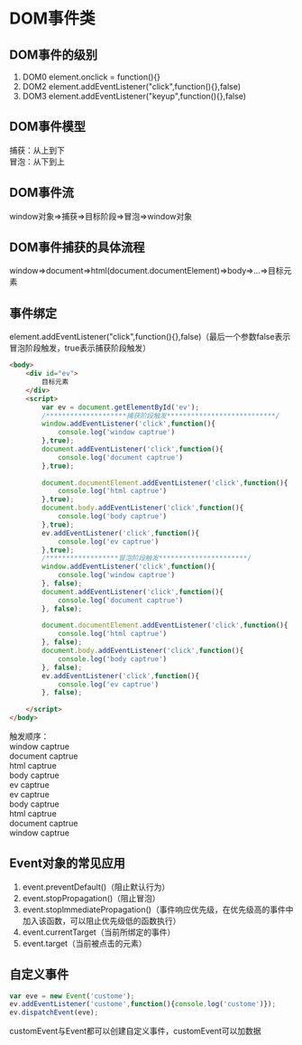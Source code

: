 # DOM事件类
## DOM事件的级别
1. DOM0 element.onclick = function(){}<br>
2. DOM2 element.addEventListener("click",function(){},false)<br>
3. DOM3 element.addEventListener("keyup",function(){},false)
## DOM事件模型
捕获：从上到下<br>
冒泡：从下到上
## DOM事件流
window对象=>捕获=>目标阶段=>冒泡=>window对象
## DOM事件捕获的具体流程
window=>document=>html(document.documentElement)=>body=>...=>目标元素
## 事件绑定
element.addEventListener("click",function(){},false)（最后一个参数false表示冒泡阶段触发，true表示捕获阶段触发）
```html
<body>
    <div id="ev">
        目标元素
    </div>
    <script>
        var ev = document.getElementById('ev');
        /********************捕获阶段触发***************************/
        window.addEventListener('click',function(){
            console.log('window captrue')
        },true);
        document.addEventListener('click',function(){
            console.log('document captrue')
        },true);
     
        document.documentElement.addEventListener('click',function(){
            console.log('html captrue')
        },true);
        document.body.addEventListener('click',function(){
            console.log('body captrue')
        },true);
        ev.addEventListener('click',function(){
            console.log('ev captrue')
        },true);
        /******************冒泡阶段触发**********************/
        window.addEventListener('click',function(){
            console.log('window captrue')
        }, false);
        document.addEventListener('click',function(){
            console.log('document captrue')
        }, false);
     
        document.documentElement.addEventListener('click',function(){
            console.log('html captrue')
        }, false);
        document.body.addEventListener('click',function(){
            console.log('body captrue')
        }, false);
        ev.addEventListener('click',function(){
            console.log('ev captrue')
        }, false);
        
    </script>
</body>
```
触发顺序：<br>
window captrue <br>
document captrue<br>
html captrue<br>
body captrue<br>
ev captrue<br>
ev captrue<br>
body captrue<br>
html captrue<br>
document captrue<br>
window captrue
## Event对象的常见应用
1. event.preventDefault()（阻止默认行为）<br>
2. event.stopPropagation()（阻止冒泡）<br>
3. event.stoplmmediatePropagation()（事件响应优先级，在优先级高的事件中加入该函数，可以阻止优先级低的函数执行）<br>
4. event.currentTarget（当前所绑定的事件）<br>
5. event.target（当前被点击的元素）
## 自定义事件
```js
var eve = new Event('custome');
ev.addEventListener('custome',function(){console.log('custome')});
ev.dispatchEvent(eve);
```
customEvent与Event都可以创建自定义事件，customEvent可以加数据

